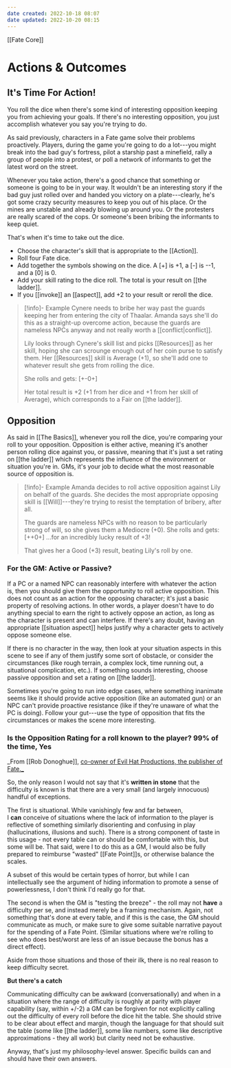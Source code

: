 ```yaml
---
date created: 2022-10-18 08:07
date updated: 2022-10-20 08:15
---
```


[[Fate Core]]

# Actions & Outcomes

## It's Time For Action!

You roll the dice when there's some kind of interesting opposition keeping you from achieving your goals. If there's no interesting opposition, you just accomplish whatever you say you're trying to do.

As said previously, characters in a Fate game solve their problems proactively. Players, during the game you're going to do a lot---you might break into the bad guy's fortress, pilot a starship past a minefield, rally a group of people into a protest, or poll a network of informants to get the latest word on the street.

Whenever you take action, there's a good chance that something or someone is going to be in your way. It wouldn't be an interesting story if the bad guy just rolled over and handed you victory on a plate---clearly, he's got some crazy security measures to keep you out of his place. Or the mines are unstable and already blowing up around you. Or the protesters are really scared of the cops. Or someone's been bribing the informants to keep quiet.

That's when it's time to take out the dice.

- Choose the character's skill that is appropriate to the [[Action]].
- Roll four Fate dice.
- Add together the symbols showing on the dice. A [+] is +1, a [-] is --1, and a [0] is 0.
- Add your skill rating to the dice roll. The total is your result on [[the ladder]].
- If you [[invoke]] an [[aspect]], add +2 to your result or reroll the dice.

> [!info]- Example
> Cynere needs to bribe her way past the guards keeping her from entering the city of Thaalar. Amanda says she'll do this as a straight-up overcome action, because the guards are nameless NPCs anyway and not really worth a [[conflict|conflict]].
>
> Lily looks through Cynere's skill list and picks [[Resources]] as her skill, hoping she can scrounge enough out of her coin purse to satisfy them. Her [[Resources]] skill is Average (+1), so she'll add one to whatever result she gets from rolling the dice.
>
> She rolls and gets: [+-0+]
>
> Her total result is +2 (+1 from her dice and +1 from her skill of Average), which corresponds to a Fair on [[the ladder]].

## Opposition

As said in [[The Basics]], whenever you roll the dice, you're comparing your roll to your opposition. Opposition is either active, meaning it's another person rolling dice against you, or passive, meaning that it's just a set rating on [[the ladder]] which represents the influence of the environment or situation you're in. GMs, it's your job to decide what the most reasonable source of opposition is.

> [!info]- Example
> Amanda decides to roll active opposition against Lily on behalf of the guards. She decides the most appropriate opposing skill is [[Will]]---they're trying to resist the temptation of bribery, after all.
>
> The guards are nameless NPCs with no reason to be particularly strong of will, so she gives them a Mediocre (+0). She rolls and gets: [++0+] ...for an incredibly lucky result of +3!
>
> That gives her a Good (+3) result, beating Lily's roll by one.

### For the GM: Active or Passive?

If a PC or a named NPC can reasonably interfere with whatever the action is, then you should give them the opportunity to roll active opposition. This does not count as an action for the opposing character; it's just a basic property of resolving actions. In other words, a player doesn't have to do anything special to earn the right to actively oppose an action, as long as the character is present and can interfere. If there's any doubt, having an appropriate [[situation aspect]] helps justify why a character gets to actively oppose someone else.

If there is no character in the way, then look at your situation aspects in this scene to see if any of them justify some sort of obstacle, or consider the circumstances (like rough terrain, a complex lock, time running out, a situational complication, etc.). If something sounds interesting, choose passive opposition and set a rating on [[the ladder]].

Sometimes you're going to run into edge cases, where something inanimate seems like it should provide active opposition (like an automated gun) or an NPC can't provide proactive resistance (like if they're unaware of what the PC is doing). Follow your gut---use the type of opposition that fits the circumstances or makes the scene more interesting.

### Is the Opposition Rating for a roll known to the player? 99% of the time, Yes

_From [[Rob Donoghue]], [co-owner of Evil Hat Productions, the publisher of
Fate._](https://rpg.stackexchange.com/questions/129012/is-the-opposition-rating-for-a-roll-known-to-the-player/129019)

So, the only reason I would not say that it's **written in stone** that the difficulty is known is that there are a very small (and largely innocuous) handful of exceptions.

The first is situational. While vanishingly few and far between, I **can** conceive of situations where the lack of information to the player is reflective of something similarly disorienting and confusing in play (hallucinations, illusions and such). There is a strong component of taste in this usage - not every table can or should be comfortable with this, but some will be. That said, were I to do this as a GM, I would also be fully prepared to reimburse "wasted" [[Fate Point]]s, or otherwise balance the scales.

A subset of this would be certain types of horror, but while I can intellectually see the argument of hiding information to promote a sense of powerlessness, I don't think I'd really go for that.

The second is when the GM is "testing the breeze" - the roll may not **have** a difficulty per se, and instead merely be a framing mechanism. Again, not something that's done at every table, and if this is the case, the GM should communicate as much, or make sure to give some suitable narrative payout for the spending of a Fate Point. (Similar situations where we're rolling to see who does best/worst are less of an issue because the bonus has a direct effect).

Aside from those situations and those of their ilk, there is no real reason to keep difficulty secret.

**But there's a catch**

Communicating difficulty can be awkward (conversationally) and when in a situation where the range of difficulty is roughly at parity with player capability (say, within +/-2) a GM can be forgiven for not explicitly calling out the difficulty of every roll before the dice hit the table. She should strive to be clear about effect and margin, though the language for that should suit the table (some like [[the ladder]], some like numbers, some like descriptive approximations - they all work) but clarity need not be exhaustive.

Anyway, that's just my philosophy-level answer. Specific builds can and should have their own answers.